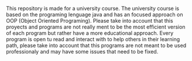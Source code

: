 This repository is made for a university course. The university course is based on the programing lenguage java and has an focused approach on OOP (Object Oriented Programing). 
Please take into account that this proyects and programs are not really ment to be the most efficient version of each program but rather have a more educational approach.
Every program is open tu read and interact with to help others in their learning path, please take into account that this programs are not meant to be used professionaly and 
may have some issues that need to be fixed.
